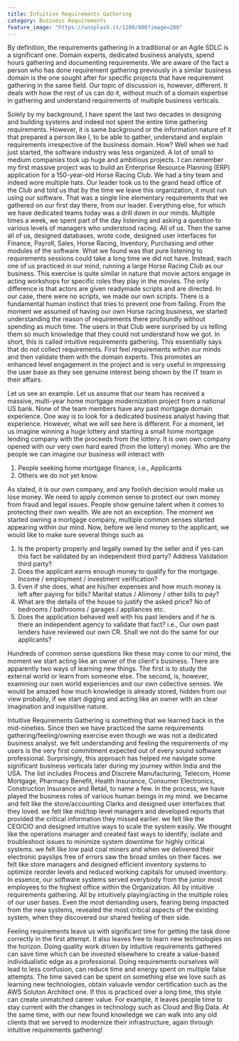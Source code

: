 ```yaml
---
title: Intuitive Requirements Gathering
category: Business Requirements
feature_image: "https://unsplash.it/1200/400?image=200"
---
```


By definition, the requirements gathering in a traditional or an Agile SDLC is a significant one. Domain experts, dedicated business analysts, spend hours gathering and documenting requirements. We are aware of the fact a person who has done requirement gathering previously in a similar business domain is the one sought after for specific projects that have requirement gathering in the same field. Our topic of discussion is, however, different. It deals with how the rest of us can do it, without much of a domain expertise in gathering and understand requirements of multiple business verticals.

<!-- more -->

Solely by my background, I have spent the last two decades in designing and building systems and indeed not spent the entire time gathering requirements. However, it is same background or the information nature of it that prepared a person like I, to be able to gather, understand and explain requirements irrespective of the business domain. How? Well when we had just started, the software industry was less organized. A lot of small to medium companies took up huge and ambitious projects. I can remember my first massive project was to build an Enterprise Resource Planning (ERP) application for a 150-year-old Horse Racing Club. We had a tiny team and indeed wore multiple hats. Our leader took us to the grand head office of the Club and told us that by the time we leave this organization, it must run using our software. That was a single line elementary requirements that we gathered on our first day there, from our leader. Everything else, for which we have dedicated teams today was a drill down in our minds. Multiple times a week, we spent part of the day listening and asking a question to various levels of managers who understood racing. All of us. Then the same all of us, designed databases, wrote code, designed user interfaces for Finance, Payroll, Sales, Horse Racing, Inventory, Purchasing and other modules of the software. What we found was that pure listening to requirements sessions could take a long time we did not have. Instead, each one of us practiced in our mind, running a large Horse Racing Club as our business. This exercise is quite similar in nature that movie actors engage in acting workshops for specific roles they play in the movies. The only difference is that actors are given readymade scripts and are directed. In our case, there were no scripts, we made our own scripts. There is a fundamental human instinct that tries to prevent one from failing. From the moment we assumed of having our own Horse racing business, we started understanding the reason of requirements there profoundly without spending as much time. The users in that Club were surprised by us telling them so much knowledge that they could not understand how we got. In short, this is called intuitive requirements gathering. This essentially says that do not collect requirements. First feel requirements within our minds and then validate them with the domain experts. This promotes an enhanced level engagement in the project and is very useful in impressing the user base as they see genuine interest being shown by the IT team in their affairs.

Let us see an example. Let us assume that our team has received a massive, multi-year home mortgage modernization project from a national US bank. None of the team members have any past mortgage domain experience. One way is to look for a dedicated business analyst having that experience. However, what we will see here is different. For a moment, let us imagine winning a huge lottery and starting a small home mortgage lending company with the proceeds from the lottery. It is own own company opened with our very own hard eared (from the lottery) money. Who are the people we can imagine our business will interact with

1. People seeking home mortgage finance, i.e., Applicants
2. Others we do not yet know.

As stated, it is our own company, and any foolish decision would make us lose money. We need to apply common sense to protect our own money from fraud and legal issues. People show genuine talent when it comes to protecting their own wealth. We are not an exception. The moment we started owning a mortgage company, multiple common senses started appearing within our mind. Now, before we lend money to the applicant, we would like to make sure several things such as 

1. Is the property properly and legally owned by the seller and if yes can this fact be validated by an independent third party? Address Validation third party?
2. Does the applicant earns enough money to qualify for the mortgage. Income / employment / investment verification?
3. Even if she does, what are his/her expenses and how much money is left after paying for bills? Marital status / Alimony / other bills to pay?
4. What are the details of the house to justify the asked price? No of bedrooms / bathrooms / garages / appliances etc.
5. Does the application behaved well with his past lenders and if he is there an independent agency to validate that fact? i.e., Our own past lenders have reviewed our own CR. Shall we not do the same for our applicants?

Hundreds of common sense questions like these may come to our mind, the moment we start acting like an owner of the client's business. There are apparently two ways of learning new things. The first is to study the external world or learn from someone else. The second, is, however, examining our own world experiences and our own collective senses. We would be amazed how much knowledge is already stored, hidden from our view probably, if we start digging and acting like an owner with an clear imagination and inquisitive nature.

Intuitive Requirements Gathering is something that we learned back in the mid-nineties. Since then we have practiced the same requirements gathering/feeling/owning exercise even though we was not a dedicated business analyst. we felt understanding and feeling the requirements of my users is the very first commitment expected out of every sound software professional. Surprisingly, this approach has helped me navigate some significant business verticals later during my journey within India and the USA. The list includes Process and Discrete Manufacturing, Telecom, Home Mortgage, Pharmacy Benefit, Health Insurance, Consumer Electronics, Construction Insurance and Retail, to name a few. In the process, we have played the business roles of various human beings in my mind. we became and felt like the store/accounting Clarks and designed user interfaces that they loved. we felt like mid/top level managers and developed reports that provided the critical information they missed earlier. we felt like the CEO/CIO and designed intuitive ways to scale the system easily. We thought like the operations manager and created fast ways to identify, isolate and troubleshoot issues to minimize system downtime for highly critical systems. we felt like low paid coal miners and when we delivered their electronic payslips free of errors saw the broad smiles on their faces. we felt like store managers and designed efficient inventory systems to optimize reorder levels and reduced working capitals for unused inventory. In essence, our software systems served everybody from the junior most employees to the highest office within the Organization. All by intuitive requirements gathering. All by intuitively playing/acting in the multiple roles of our user bases. Even the most demanding users, fearing being impacted from the new systems, revealed the most critical aspects of the existing system, when they discovered our shared feeling of their side.

Feeling requirements leave us with significant time for getting the task done correctly in the first attempt. It also leaves free to learn new technologies on the horizon. Doing quality work driven by intuitive requirements gathered can save time which can be invested elsewhere to create a value-based individualistic edge as a professional. Doing requirements ourselves will lead to less confusion, can reduce time and energy spent on multiple false attempts. The time saved can be spent on something else we love such as learning new technologies, obtain valuavle vendor certification such as the AWS Soluton Architect one. If this is practiced over a long time, this style can create unmatched career value. For example, it leaves people time to stay current with the changes in technology such as Cloud and Big Data. At the same time, with our new found knowledge we can walk into any old clients that we served to modernize their infrastructure, again through intuitive requirements gathering!

